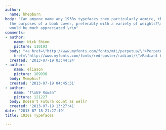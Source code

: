 ```yaml
---
author:
  name: hhepburn
body: "Can anyone name any 1930s typefaces they particularly admire, that would fit
  the purposes of a book cover, preferably with a variety of weights?\r\n\r\nAny help
  would be much appreciated.\r\n"
comments:
- author:
    name: Nick Shinn
    picture: 110193
  body: "<a href=\"http://www.myfonts.com/fonts/mti/perpetua/\">Perpetua Titling</a>\r\n<a
    href=\"http://www.myfonts.com/fonts/redrooster/radiant/\">Radiant Condensed</a>"
  created: '2013-07-19 03:44:24'
- author:
    name: eliason
    picture: 109936
  body: Memphis?
  created: '2013-07-19 04:45:31'
- author:
    name: "T\xE9 Rowan"
    picture: 121227
  body: Doesn't Futura count as well?
  created: '2013-07-19 13:27:41'
date: '2013-07-18 21:27:19'
title: 1930s Typefaces

---
```

